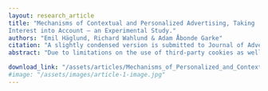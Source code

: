 ```yaml
---
layout: research_article
title: "Mechanisms of Contextual and Personalized Advertising, Taking
Interest into Account – an Experimental Study."
authors: "Emil Häglund, Richard Wahlund & Adam Åbonde Garke"
citation: "A slightly condensed version is submitted to Journal of Advertising"
abstract: "Due to limitations on the use of third-party cookies as well as privacy and ethical concerns from using personal data for online advertising, many advertisers are compelled to explore alternative strategies. Contextual advertising has emerged as a viable alternative to sustain relevance. We study the underlying mechanisms behind personalized and contextual advertising effects on consumption intentions and ad recall using an online controlled experiment, survey questions, and structural equation modelling. Our study advances existing research on contextual effects by disentangling the influence of ad-context congruence and context involvement. We showcase how consumers’ involvement in contexts serves as an indicator for consumer interest in specific topics, which can be leveraged by contextual advertisements for improved consumption intentions. In contrast to previous research which we contend does not properly account for context involvement, we find no ain effect of ad-context congruence on intention. Regarding ad recall, we show that engaging context reduces recall of adjacent ads and that ad-context congruence increases the likelihood that ads go entirely unnoticed. For advertisers, our findings underscore the importance of personal relevance for advertising effectiveness. Furthermore, they suggest that placing ads in deliberately selected contexts is beneficial, as positive content attitudes spill over to consumption intentions."

download_link: "/assets/articles/Mechanisms_of_Personalized_and_Contextual_Advertising.pdf.pdf"
#image: "/assets/images/article-1-image.jpg"
---
```

